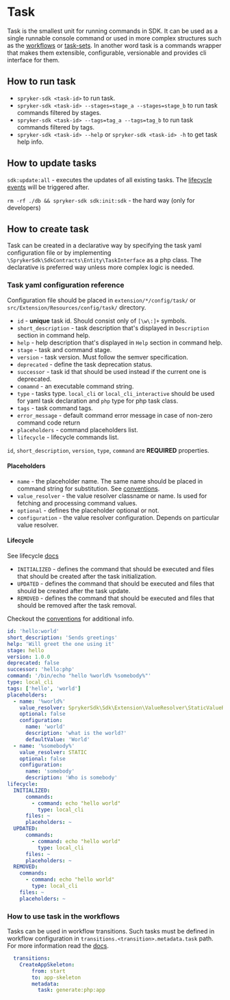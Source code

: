 # Task

Task is the smallest unit for running commands in SDK.
It can be used as a single runnable console command or used in more complex structures such as the [workflows](workflow.md) or [task-sets](task_set.md).
In another word task is a commands wrapper that makes them extensible, configurable, versionable and provides cli interface for them.

## How to run task

- `spryker-sdk <task-id>` to run task.
- `spryker-sdk <task-id> --stages=stage_a --stages=stage_b` to run task commands filtered by stages.
- `spryker-sdk <task-id> --tags=tag_a --tags=tag_b` to run task commands filtered by tags.
- `spryker-sdk <task-id> --help` or `spryker-sdk <task-id> -h` to get task help info.

## How to update tasks

`sdk:update:all` - executes the updates of all existing tasks. The [lifecycle events](lifecycle_management.md) will be triggered after.

`rm -rf ./db && spryker-sdk sdk:init:sdk` - the hard way (only for developers)

## How to create task

Task can be created in a declarative way by specifying the task yaml configuration file or by implementing `\SprykerSdk\SdkContracts\Entity\TaskInterface` as a php class.
The declarative is preferred way unless more complex logic is needed.

### Task yaml configuration reference

Configuration file should be placed in `extension/*/config/task/` or `src/Extension/Resources/config/task/` directory.

- `id` - __unique__ task id. Should consist only of `[\w\:]+` symbols.
- `short_description` - task description that's displayed in `Description` section in command help.
- `help` - help description that's displayed in `Help` section in command help.
- `stage` - task and command stage.
- `version` - task version. Must follow the semver specification.
- `deprecated` - define the task deprecation status.
- `successor` - task id that should be used instead if the current one is deprecated.
- `comamnd` - an executable command string.
- `type` - tasks type. `local_cli` or `local_cli_interactive` should be used for yaml task declaration and `php` type for php task class.
- `tags` - task command tags.
- `error_message` - default command error message in case of non-zero command code return
- `placeholders` - command placeholders list.
- `lifecycle` - lifecycle commands list.

`id`, `short_description`, `version`, `type`, `command` are  __REQUIRED__ properties.

#### Placeholders

- `name` - the placeholder name. The same name should be placed in command string for substitution. See [conventions](conventions.md#Placeholder).
- `value_resolver` - the value resolver classname or name. Is used for fetching and processing command values.
- `optional` - defines the placeholder optional or not.
- `configuration` - the value resolver configuration. Depends on particular value resolver.

#### Lifecycle

See lifecycle [docs](lifecycle_management.md)

- `INITIALIZED` - defines the command that should be executed and files that should be created after the task initialization.
- `UPDATED` - defines the command that should be executed and files that should be created after the task update.
- `REMOVED` - defines the command that should be executed and files that should be removed after the task removal.

Checkout the [conventions](conventions.md#Task) for additional info.

```yaml
id: 'hello:world'
short_description: 'Sends greetings'
help: 'Will greet the one using it'
stage: hello
version: 1.0.0
deprecated: false
successor: 'hello:php'
command: '/bin/echo "hello %world% %somebody%"'
type: local_cli
tags: ['hello', 'world']
placeholders:
  - name: '%world%'
    value_resolver: SprykerSdk\Sdk\Extension\ValueResolver\StaticValueResolver
    optional: false
    configuration:
      name: 'world'
      description: 'what is the world?'
      defaultValue: 'World'
  - name: '%somebody%'
    value_resolver: STATIC
    optional: false
    configuration:
      name: 'somebody'
      description: 'Who is somebody'
lifecycle:
  INITIALIZED:
      commands:
        - command: echo "hello world"
          type: local_cli
      files: ~
      placeholders: ~
  UPDATED:
      commands:
        - command: echo "hello world"
          type: local_cli
      files: ~
      placeholders: ~
  REMOVED:
    commands:
      - command: echo "hello world"
        type: local_cli
    files: ~
    placeholders: ~
```

### How to use task in the workflows

Tasks can be used in workflow transitions.
Such tasks must be defined in workflow configuration in `transitions.<transition>.metadata.task` path.
For more information read the [docs](workflow.md).

```yaml
  transitions:
    CreateAppSkeleton:
        from: start
        to: app-skeleton
        metadata:
          task: generate:php:app
```
